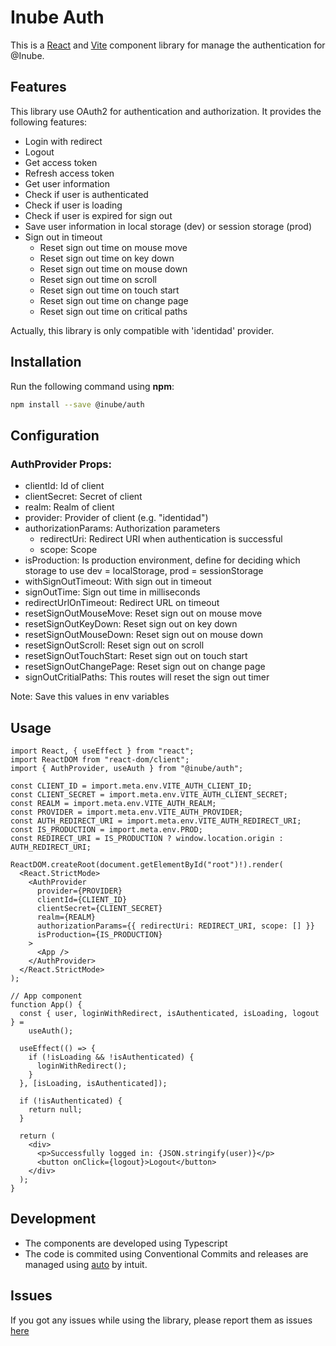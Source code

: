 # Inube Auth

This is a [React](https://reactjs.org/) and [Vite](https://vitejs.dev/) component library for manage the authentication for @Inube.

## Features

This library use OAuth2 for authentication and authorization. It provides the following features:

- Login with redirect
- Logout
- Get access token
- Refresh access token
- Get user information
- Check if user is authenticated
- Check if user is loading
- Check if user is expired for sign out
- Save user information in local storage (dev) or session storage (prod)
- Sign out in timeout
  - Reset sign out time on mouse move
  - Reset sign out time on key down
  - Reset sign out time on mouse down
  - Reset sign out time on scroll
  - Reset sign out time on touch start
  - Reset sign out time on change page
  - Reset sign out time on critical paths

Actually, this library is only compatible with 'identidad' provider.

## Installation

Run the following command using **npm**:

```bash
npm install --save @inube/auth
```

## Configuration

### AuthProvider Props:

- clientId: Id of client
- clientSecret: Secret of client
- realm: Realm of client
- provider: Provider of client (e.g. "identidad")
- authorizationParams: Authorization parameters
  - redirectUri: Redirect URI when authentication is successful
  - scope: Scope
- isProduction: Is production environment, define for deciding which storage to use dev = localStorage, prod = sessionStorage
- withSignOutTimeout: With sign out in timeout
- signOutTime: Sign out time in milliseconds
- redirectUrlOnTimeout: Redirect URL on timeout
- resetSignOutMouseMove: Reset sign out on mouse move
- resetSignOutKeyDown: Reset sign out on key down
- resetSignOutMouseDown: Reset sign out on mouse down
- resetSignOutScroll: Reset sign out on scroll
- resetSignOutTouchStart: Reset sign out on touch start
- resetSignOutChangePage: Reset sign out on change page
- signOutCritialPaths: This routes will reset the sign out timer

Note: Save this values in env variables

## Usage

```tsx
import React, { useEffect } from "react";
import ReactDOM from "react-dom/client";
import { AuthProvider, useAuth } from "@inube/auth";

const CLIENT_ID = import.meta.env.VITE_AUTH_CLIENT_ID;
const CLIENT_SECRET = import.meta.env.VITE_AUTH_CLIENT_SECRET;
const REALM = import.meta.env.VITE_AUTH_REALM;
const PROVIDER = import.meta.env.VITE_AUTH_PROVIDER;
const AUTH_REDIRECT_URI = import.meta.env.VITE_AUTH_REDIRECT_URI;
const IS_PRODUCTION = import.meta.env.PROD;
const REDIRECT_URI = IS_PRODUCTION ? window.location.origin : AUTH_REDIRECT_URI;

ReactDOM.createRoot(document.getElementById("root")!).render(
  <React.StrictMode>
    <AuthProvider
      provider={PROVIDER}
      clientId={CLIENT_ID}
      clientSecret={CLIENT_SECRET}
      realm={REALM}
      authorizationParams={{ redirectUri: REDIRECT_URI, scope: [] }}
      isProduction={IS_PRODUCTION}
    >
      <App />
    </AuthProvider>
  </React.StrictMode>
);

// App component
function App() {
  const { user, loginWithRedirect, isAuthenticated, isLoading, logout } =
    useAuth();

  useEffect(() => {
    if (!isLoading && !isAuthenticated) {
      loginWithRedirect();
    }
  }, [isLoading, isAuthenticated]);

  if (!isAuthenticated) {
    return null;
  }

  return (
    <div>
      <p>Successfully logged in: {JSON.stringify(user)}</p>
      <button onClick={logout}>Logout</button>
    </div>
  );
}
```

## Development

- The components are developed using Typescript
- The code is commited using Conventional Commits and releases are managed using [auto](https://intuit.github.io/auto/) by intuit.

## Issues

If you got any issues while using the library, please report them as issues [here](https://github.com/selsa-inube/auth/issues)
